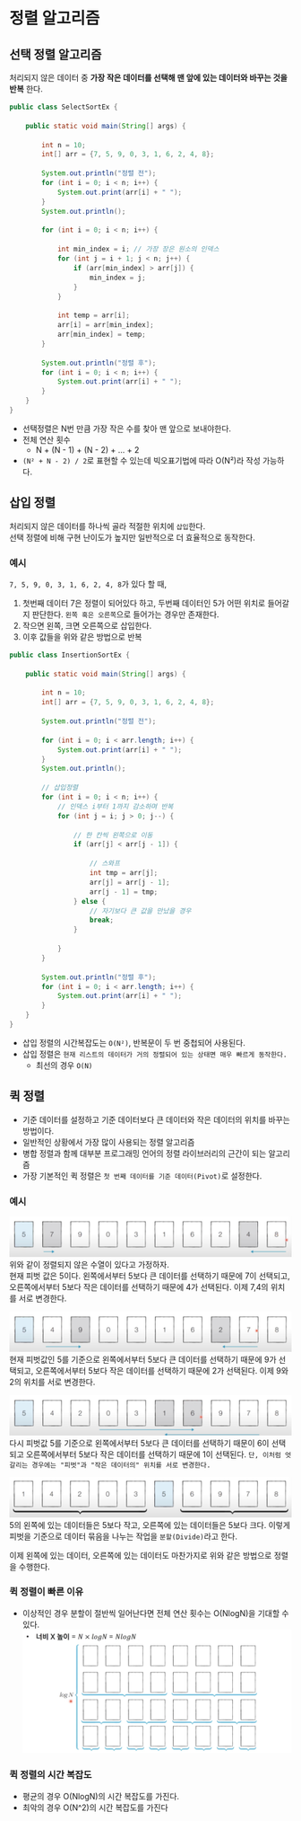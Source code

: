 # 정렬 알고리즘
## 선택 정렬 알고리즘
처리되지 않은 데이터 중 **가장 작은 데이터를 선택해 맨 앞에 있는 데이터와 바꾸는 것을 반복** 한다.

~~~java
public class SelectSortEx {

    public static void main(String[] args) {

        int n = 10;
        int[] arr = {7, 5, 9, 0, 3, 1, 6, 2, 4, 8};

        System.out.println("정렬 전");
        for (int i = 0; i < n; i++) {
            System.out.print(arr[i] + " ");
        }
        System.out.println();

        for (int i = 0; i < n; i++) {

            int min_index = i; // 가장 장은 원소의 인덱스
            for (int j = i + 1; j < n; j++) {
                if (arr[min_index] > arr[j]) {
                    min_index = j;
                }
            }

            int temp = arr[i];
            arr[i] = arr[min_index];
            arr[min_index] = temp;
        }

        System.out.println("정렬 후");
        for (int i = 0; i < n; i++) {
            System.out.print(arr[i] + " ");
        }
    }
}
~~~
- 선택정렬은 N번 만큼 가장 작은 수를 찾아 맨 앞으로 보내야한다.
- 전체 연산 횟수
  - N + (N - 1) + (N - 2) + ... + 2
- `(N² + N - 2) / 2`로 표현할 수 있는데 빅오표기법에 따라 O(N²)라 작성 가능하다.


## 삽입 정렬
처리되지 않은 데이터를 하나씩 골라 적절한 위치에 `삽입`한다.<Br>
선택 정렬에 비해 구현 난이도가 높지만 일반적으로 더 효율적으로 동작한다.

### 예시
`7, 5, 9, 0, 3, 1, 6, 2, 4, 8`가 있다 할 때, <Br>

1.  첫번째 데이터 7은 정렬이 되어있다 하고, 두번째 데이터인 5가 어떤 위치로 들어갈 지 판단한다. `왼쪽 혹은 오른쪽`으로 들어가는 경우만 존재한다.
2. 작으면 왼쪽, 크면 오른쪽으로 삽입한다.
3. 이후 값들을 위와 같은 방법으로 반복

~~~java
public class InsertionSortEx {

    public static void main(String[] args) {

        int n = 10;
        int[] arr = {7, 5, 9, 0, 3, 1, 6, 2, 4, 8};

        System.out.println("정렬 전");

        for (int i = 0; i < arr.length; i++) {
            System.out.print(arr[i] + " ");
        }
        System.out.println();

        // 삽입정렬
        for (int i = 0; i < n; i++) {
            // 인덱스 i부터 1까지 감소하며 반복
            for (int j = i; j > 0; j--) {

                // 한 칸씩 왼쪽으로 이동
                if (arr[j] < arr[j - 1]) {

                    // 스와프
                    int tmp = arr[j];
                    arr[j] = arr[j - 1];
                    arr[j - 1] = tmp;
                } else {
                    // 자기보다 큰 값을 만났을 경우
                    break;
                }

            }
        }

        System.out.println("정렬 후");
        for (int i = 0; i < arr.length; i++) {
            System.out.print(arr[i] + " ");
        }
    }
}
~~~
- 삽입 정렬의 시간복잡도는 `O(N²)`, 반복문이 두 번 중첩되어 사용된다.
- 삽입 정렬은 `현재 리스트의 데이터가 거의 정렬되어 있는 상태면 매우 빠르게 동작한다.`
  - 최선의 경우 `O(N)`


## 퀵 정렬
- 기준 데이터를 설정하고 기준 데이터보다 큰 데이터와 작은 데이터의 위치를 바꾸는 방법이다.
- 일반적인 상황에서 가장 많이 사용되는 정렬 알고리즘
- 병합 정렬과 함께 대부분 프로그래밍 언어의 정렬 라이브러리의 근간이 되는 알고리즘
- 가장 기본적인 퀵 정렬은 `첫 번째 데이터를 기준 데이터(Pivot)`로 설정한다.

### 예시
![alt text](image-7.png)
위와 같이 정렬되지 않은 수열이 있다고 가정하자.<br>
현재 피벗 값은 5이다. 왼쪽에서부터 5보다 큰 데이터를 선택하기 때문에 7이 선택되고, 오른쪽에서부터 5보다 작은 데이터를 선택하기 때문에 4가 선택된다. 이제 7,4의 위치를 서로 변경한다.

![alt text](image-8.png)
현재 피벗값인 5를 기준으로 왼쪽에서부터 5보다 큰 데이터를 선택하기 때문에 9가 선택되고, 오른쪽에서부터 5보다 작은 데이터를 선택하기 때문에 2가 선택된다. 이제 9와 2의 위치를 서로 변경한다.

![alt text](image-9.png)
다시 피벗값 5를 기준으로 왼쪽에서부터 5보다 큰 데이터를 선택하기 때문이 6이 선택되고 오른쪽에서부터 5보다 작은 데이터를 선택하기 때문에 1이 선택된다. `단, 이처럼 엇갈리는 경우에는 "피벗"과 "작은 데이터의" 위치를 서로 변경한다.` 

![alt text](image-10.png)
5의 왼쪽에 있는 데이터들은 5보다 작고, 오른쪽에 있는 데이터들은 5보다 크다. 이렇게 피벗을 기준으로 데이터 묶음을 나누는 작업을 `분할(Divide)`라고 한다.

이제 왼쪽에 있는 데이터, 오른쪽에 있는 데이터도 마찬가지로 위와 같은 방법으로 정렬을 수행한다.

### 퀵 정렬이 빠른 이유
- 이상적인 경우 분할이 절반씩 일어난다면 전체 연산 횟수는 O(NlogN)을 기대할 수 있다.
![alt text](image-11.png)

### 퀵 정렬의 시간 복잡도
- 평균의 경우 O(NlogN)의 시간 복잡도를 가진다.
- 최악의 경우 O(N^2)의 시간 복잡도를 가진다
